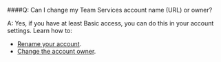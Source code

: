 ####Q:	Can I change my Team Services account name (URL) or owner?
 
A:	Yes, if you have at least Basic access, 
you can do this in your account settings. Learn how to:

*	[Rename your account](/vsts/accounts/rename-vsts-account).
*	[Change the account owner](/vsts/accounts/change-account-ownership-vs).
